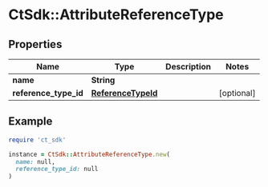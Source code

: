 # CtSdk::AttributeReferenceType

## Properties

| Name | Type | Description | Notes |
| ---- | ---- | ----------- | ----- |
| **name** | **String** |  |  |
| **reference_type_id** | [**ReferenceTypeId**](ReferenceTypeId.md) |  | [optional] |

## Example

```ruby
require 'ct_sdk'

instance = CtSdk::AttributeReferenceType.new(
  name: null,
  reference_type_id: null
)
```

